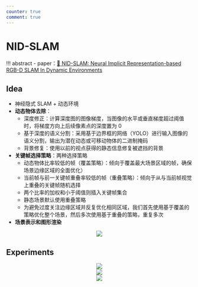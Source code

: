 ```yaml
---
counter: true
comment: true
---
```


# NID-SLAM

!!! abstract
    - paper：[:book: NID-SLAM: Neural Implicit Representation-based RGB-D SLAM In Dynamic Environments](https://arxiv.org/abs/2401.01189)
    <!-- - code：[:material-github: DynaSLAM](https://github.com/BertaBescos/DynaSLAM) -->

## Idea

- 神经隐式 SLAM + 动态环境
- **动态物体去除**：
    - 深度修正：计算深度图的图像梯度，当图像的水平或垂直梯度超过阈值时，将梯度方向上后续像素点的深度置为 0
    - 基于深度的语义分割：采用基于边界框的网络（YOLO）进行输入图像的语义分割，输出为潜在动态或可移动物体的二进制掩码
    - 背景修复：使用以前的视点获得的静态信息修复被遮挡的背景
- **关键帧选择策略**：两种选择策略
    - 动态物体比率较低的帧（覆盖策略）：倾向于覆盖最大场景区域的帧，确保场景边缘区域的全面优化）
    - 当前帧与前一关键帧重叠率较低的帧（重叠策略）：倾向于从与当前帧视觉上重叠的关键帧随机选择
    - 两个比率的加权和小于阈值则插入关键帧集合
    - 静态场景默认使用重叠策略
    - 为避免过度关注边缘区域并反复优化相同区域，我们首先使用基于覆盖的策略优化整个场景，然后多次使用基于重叠的策略，重复多次
- **场景表示和图形渲染**

<center><img src="https://note.jujimeizuo.cn/assets/images/cv/slam/NID-SLAM-1.jpg"></center>


## Experiments

<center><img src="https://note.jujimeizuo.cn/assets/images/cv/slam/NID-SLAM-2.jpg"></center>

<center><img src="https://note.jujimeizuo.cn/assets/images/cv/slam/NID-SLAM-3.jpg"></center>

<center><img src="https://note.jujimeizuo.cn/assets/images/cv/slam/NID-SLAM-4.jpg"></center>